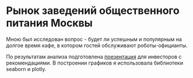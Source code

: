 # Рынок заведений общественного питания Москвы

Мною был исследован вопрос - будет ли успешным и популярным на долгое время кафе, в котором гостей обслуживают роботы-официанты.

По результатам анализа подготовлена [презентация](https://disk.yandex.ru/i/G6wnsWuJ3cDyWw) для инвесторов с рекомендациями. В построении графиков я использовала
библиотеки seaborn и plotly. 